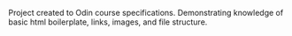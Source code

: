Project created to Odin course specifications. Demonstrating knowledge of basic html boilerplate, links, images, and file structure.